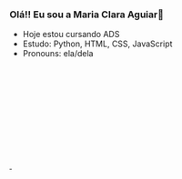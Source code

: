 ### Olá!! Eu sou a Maria Clara Aguiar👋

- Hoje estou cursando ADS
- Estudo: Python, HTML, CSS, JavaScript
- Pronouns: ela/dela

<div>
        <a href="https://github.com/mariaclaraaguiar">
        <img height="180em" scr="https://github-readme-stats.vercel.app/api?username=mariaclaraaguiar&theme=dracula&include_all_commits=true&count_private=true"/>
        <img height="180em" scr="https://github-readme-stats.vercel.app/api/top-langs/?username=mariaclaraaguiar&layout=compact&langs_count=168&theme=dracula"/>
</div>
